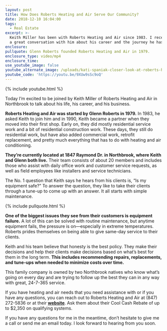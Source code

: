 ```yaml
---
layout: post
title: How Does Roberts Heating and Air Serve Our Community?
date: 2018-12-10 16:04:00
tags:
  - Real Estate
excerpt: >-
  Keith Miller has been with Roberts Heating and Air since 1983. I recently had
  a great conversation with him about his career and the journey he has taken.
enclosure:
pullquote: Glenn Roberts founded Roberts Heating and Air in 1979.
enclosure_type: video/mp4
enclosure_time:
use_youtube_image: false
youtube_alternate_image: /uploads/kati-spaniak-closer-look-at-roberts-heating-and-air-youtube.jpg
youtube_code: 'https://youtu.be/9XUw9sSc9oQ'
---
```


{% include youtube.html %}

Today I’m excited to be joined by Keith Miller of Roberts Heating and Air in Northbrook to talk about his life, his career, and his business.&nbsp;

**Roberts Heating and Air was started by Glenn Roberts in 1979.** In 1983, he asked Keith to join him and in 1990, Keith became a partner when they moved into their first shop. Early on, they did mostly residential service work and a bit of residential construction work. These days, they still do residential work, but have also added commercial work, retrofit replacement, and pretty much everything that has to do with heating and air conditioning.

**They’re currently located at 1847 Raymond Dr. in Northbrook, where Keith and Glenn both live.** Their team consists of about 20 members and includes those who assist with daily office work and customer service requests, as well as field employees like installers and service technicians.

The No. 1 question that Keith says he hears from his clients is, “Is my equipment safe?” To answer the question, they like to take their clients through a tune-up to come up with an answer. It all starts with simple maintenance.

{% include pullquote.html %}

**One of the biggest issues they see from their customers is equipment failure.** A lot of this can be solved with routine maintenance, but anytime equipment fails, the pressure is on—especially in extreme temperatures. Roberts prides themselves on being able to give same-day service to their clients.

Keith and his team believe that honesty is the best policy. They make their decisions and help their clients make decisions based on what’s best for them in the long term. **This includes recommending repairs, replacements, and tune-ups when needed to minimize costs over time.**

This family company is owned by two Northbrook natives who know what’s going on every day and are trying to follow up the best they can in any way with great, 24-7-365 service.

If you have heating and air needs that you need assistance with or if you have any questions, you can reach out to Roberts Heating and Air at (847) 272-5836 or at their <u><strong><a target="_blank" href="https://robertsheating.com/">website</a></strong></u>. Ask them about their Cool Cash Rebate of up to $2,350 on qualifying systems.

If you have any questions for me in the meantime, don’t hesitate to give me a call or send me an email today. I look forward to hearing from you soon.